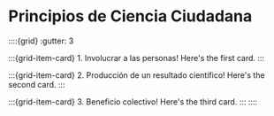 # Principios de  Ciencia Ciudadana
::::{grid}
:gutter: 3

:::{grid-item-card} 1. Involucrar a las personas!
Here's the first card.
:::

:::{grid-item-card} 2. Producción de un resultado científico!
Here's the second card.
:::

:::{grid-item-card} 3. Beneficio colectivo!
Here's the third card.
:::
::::


